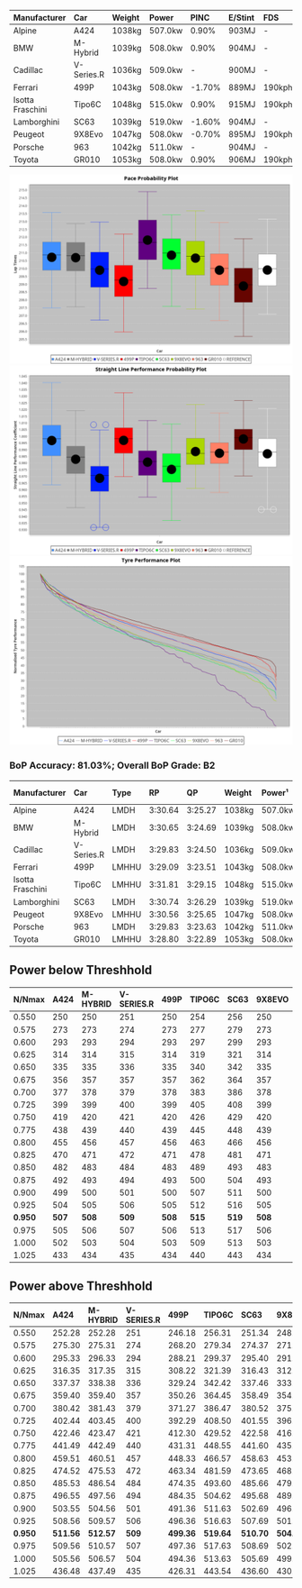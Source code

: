 | Manufacturer     | Car        | Weight | Power   | PINC    | E/Stint | FDS     |
|:-|:-|:-|:-|:-|:-|:-|
| Alpine           | A424       | 1038kg | 507.0kw | 0.90%   | 903MJ   |    -    |
| BMW              | M-Hybrid   | 1039kg | 508.0kw | 0.90%   | 904MJ   |    -    |
| Cadillac         | V-Series.R | 1036kg | 509.0kw |    -    | 900MJ   |    -    |
| Ferrari          | 499P       | 1043kg | 508.0kw | -1.70%  | 889MJ   | 190kph  |
| Isotta Fraschini | Tipo6C     | 1048kg | 515.0kw | 0.90%   | 915MJ   | 190kph  |
| Lamborghini      | SC63       | 1039kg | 519.0kw | -1.60%  | 904MJ   |    -    |
| Peugeot          | 9X8Evo     | 1047kg | 508.0kw | -0.70%  | 895MJ   | 190kph  |
| Porsche          | 963        | 1042kg | 511.0kw |    -    | 904MJ   |    -    |
| Toyota           | GR010      | 1053kg | 508.0kw | 0.90%   | 906MJ   | 190kph  |

![PACECHART](./IMG/OFFICIAL.png)
![STRAIGHTLINEPERFORMANCECHART](./IMG/OFFICIAL_sp.png)
![TYREPERFORMANCECHART](./IMG/OFFICIAL_tw.png)

### BoP Accuracy: 81.03%; Overall BoP Grade: B2
| Manufacturer     | Car        | Type  | RP      | QP      | Weight | Power¹  | Threshhold | PINC    | Power²   | E/Stint | AVG Vmax  | FDS     | RDLC | L/Stint | BOP-Grade | Model Accuracy | Model Points | Match%  | SimDiff |
|:-|:-|:-|:-|:-|:-|:-|:-|:-|:-|:-|:-|:-|:-|:-|:-|:-|:-|:-|:-|
| Alpine           | A424       | LMDH  | 3:30.64 | 3:25.27 | 1038kg | 507.0kw | 250.0kph   | 0.90%   | 511.60kw |  903MJ  | 333.91kph |    -    | 1.02 | 12      | +B1       | 100.00%        | 946          | 87.65%  | ±0.75s  |
| BMW              | M-Hybrid   | LMDH  | 3:30.65 | 3:24.69 | 1039kg | 508.0kw | 250.0kph   | 0.90%   | 512.60kw |  904MJ  | 331.60kph |    -    | 1.02 | 12      | ~A1       | 100.00%        | 1998         | 100.00% | ±1.16s  |
| Cadillac         | V-Series.R | LMDH  | 3:29.83 | 3:24.50 | 1036kg | 509.0kw | 250.0kph   |    -    | 509.00kw |  900MJ  | 328.88kph |    -    | 1.03 | 12      | -A2       | 98.11%         | 3991         | 93.46%  | ±2.01s  |
| Ferrari          | 499P       | LMHHU | 3:29.09 | 3:23.51 | 1043kg | 508.0kw | 250.0kph   | -1.70%  | 499.40kw |  889MJ  | 332.72kph | 190kph  | 1.05 | 12      | -C2       | 98.72%         | 4180         | 73.87%  | ±2.10s  |
| Isotta Fraschini | Tipo6C     | LMHHU | 3:31.81 | 3:29.15 | 1048kg | 515.0kw | 250.0kph   | 0.90%   | 519.60kw |  915MJ  | 331.62kph | 190kph  | 1.06 | 12      | +Ω1       | 97.73%         | 129          | 36.54%  | ±2.61s  |
| Lamborghini      | SC63       | LMDH  | 3:30.74 | 3:26.29 | 1039kg | 519.0kw | 250.0kph   | -1.60%  | 510.70kw |  904MJ  | 330.59kph |    -    | 1.05 | 12      | +B1       | 100.00%        | 784          | 88.77%  | ±2.16s  |
| Peugeot          | 9X8Evo     | LMHHU | 3:30.56 | 3:25.65 | 1047kg | 508.0kw | 250.0kph   | -0.70%  | 504.40kw |  895MJ  | 331.49kph | 190kph  | 1.01 | 12      | +A2       | 100.00%        | 636          | 90.81%  | ±2.08s  |
| Porsche          | 963        | LMDH  | 3:29.83 | 3:23.63 | 1042kg | 511.0kw | 250.0kph   |    -    | 511.00kw |  904MJ  | 332.21kph |    -    | 1.01 | 12      | -A2       | 99.91%         | 11713        | 92.29%  | ±1.97s  |
| Toyota           | GR010      | LMHHU | 3:28.80 | 3:22.89 | 1053kg | 508.0kw | 250.0kph   | 0.90%   | 512.60kw |  906MJ  | 333.23kph | 190kph  | 1.03 | 12      | -D1       | 99.90%         | 3123         | 65.92%  | ±2.05s  |

## Power below Threshhold
| N/Nmax    | A424    | M-HYBRID | V-SERIES.R | 499P    | TIPO6C  | SC63    | 9X8EVO  | 963     | GR010   |
|:-|:-|:-|:-|:-|:-|:-|:-|:-|:-|
|  0.550    |  250    |  250     |  251       |  250    |  254    |  256    |  250    |  252    |  250    |
|  0.575    |  273    |  273     |  274       |  273    |  277    |  279    |  273    |  275    |  273    |
|  0.600    |  293    |  293     |  294       |  293    |  297    |  299    |  293    |  295    |  293    |
|  0.625    |  314    |  314     |  315       |  314    |  319    |  321    |  314    |  316    |  314    |
|  0.650    |  335    |  335     |  336       |  335    |  340    |  342    |  335    |  337    |  335    |
|  0.675    |  356    |  357     |  357       |  357    |  362    |  364    |  357    |  359    |  357    |
|  0.700    |  377    |  378     |  379       |  378    |  383    |  386    |  378    |  380    |  378    |
|  0.725    |  399    |  399     |  400       |  399    |  405    |  408    |  399    |  402    |  399    |
|  0.750    |  419    |  420     |  421       |  420    |  426    |  429    |  420    |  422    |  420    |
|  0.775    |  438    |  439     |  440       |  439    |  445    |  448    |  439    |  441    |  439    |
|  0.800    |  455    |  456     |  457       |  456    |  463    |  466    |  456    |  459    |  456    |
|  0.825    |  470    |  471     |  472       |  471    |  478    |  481    |  471    |  474    |  471    |
|  0.850    |  482    |  483     |  484       |  483    |  489    |  493    |  483    |  485    |  483    |
|  0.875    |  492    |  493     |  494       |  493    |  500    |  504    |  493    |  496    |  493    |
|  0.900    |  499    |  500     |  501       |  500    |  507    |  511    |  500    |  503    |  500    |
|  0.925    |  504    |  505     |  506       |  505    |  512    |  516    |  505    |  508    |  505    |
| **0.950** | **507** | **508**  | **509**    | **508** | **515** | **519** | **508** | **511** | **508** |
|  0.975    |  505    |  506     |  507       |  506    |  513    |  517    |  506    |  509    |  506    |
|  1.000    |  502    |  503     |  504       |  503    |  509    |  513    |  503    |  505    |  503    |
|  1.025    |  433    |  434     |  435       |  434    |  440    |  443    |  434    |  436    |  434    |

## Power above Threshhold
| N/Nmax    | A424       | M-HYBRID   | V-SERIES.R | 499P       | TIPO6C     | SC63       | 9X8EVO     | 963     | GR010      |
|:-|:-|:-|:-|:-|:-|:-|:-|:-|:-|
|  0.550    |  252.28    |  252.28    |  251       |  246.18    |  256.31    |  251.34    |  248.22    |  252    |  252.28    |
|  0.575    |  275.30    |  275.31    |  274       |  268.20    |  279.34    |  274.37    |  271.24    |  275    |  275.31    |
|  0.600    |  295.33    |  296.33    |  294       |  288.21    |  299.37    |  295.40    |  291.26    |  295    |  296.33    |
|  0.625    |  316.35    |  317.35    |  315       |  308.22    |  321.39    |  316.43    |  312.27    |  316    |  317.35    |
|  0.650    |  337.37    |  338.38    |  336       |  329.24    |  342.42    |  337.46    |  333.29    |  337    |  338.38    |
|  0.675    |  359.40    |  359.40    |  357       |  350.26    |  364.45    |  358.49    |  354.31    |  359    |  359.40    |
|  0.700    |  380.42    |  381.43    |  379       |  371.27    |  386.47    |  380.52    |  375.33    |  380    |  381.43    |
|  0.725    |  402.44    |  403.45    |  400       |  392.29    |  408.50    |  401.55    |  396.35    |  402    |  403.45    |
|  0.750    |  422.46    |  423.47    |  421       |  412.30    |  429.52    |  422.58    |  416.37    |  422    |  423.47    |
|  0.775    |  441.49    |  442.49    |  440       |  431.31    |  448.55    |  441.60    |  435.38    |  441    |  442.49    |
|  0.800    |  459.51    |  460.51    |  457       |  448.33    |  466.57    |  458.63    |  453.40    |  459    |  460.51    |
|  0.825    |  474.52    |  475.53    |  472       |  463.34    |  481.59    |  473.65    |  468.41    |  474    |  475.53    |
|  0.850    |  485.53    |  486.54    |  484       |  474.35    |  493.60    |  485.66    |  479.42    |  485    |  486.54    |
|  0.875    |  496.55    |  497.56    |  494       |  484.35    |  504.62    |  495.68    |  489.43    |  496    |  497.56    |
|  0.900    |  503.55    |  504.56    |  501       |  491.36    |  511.63    |  502.69    |  496.44    |  503    |  504.56    |
|  0.925    |  508.56    |  509.57    |  506       |  496.36    |  516.63    |  507.69    |  501.44    |  508    |  509.57    |
| **0.950** | **511.56** | **512.57** | **509**    | **499.36** | **519.64** | **510.70** | **504.44** | **511** | **512.57** |
|  0.975    |  509.56    |  510.57    |  507       |  497.36    |  517.63    |  508.69    |  502.44    |  509    |  510.57    |
|  1.000    |  505.56    |  506.57    |  504       |  494.36    |  513.63    |  505.69    |  499.44    |  505    |  506.57    |
|  1.025    |  436.48    |  437.49    |  435       |  426.31    |  443.54    |  436.60    |  430.38    |  436    |  437.49    |
